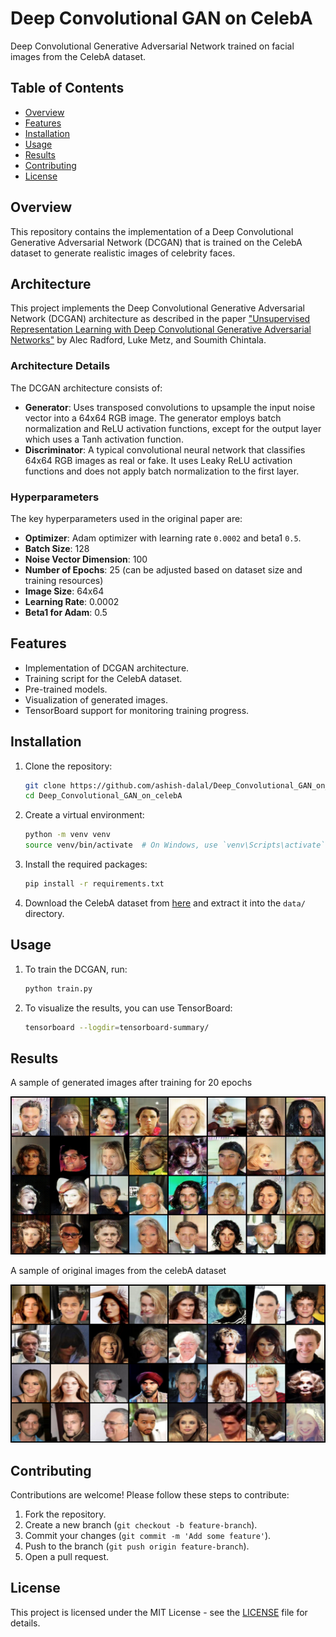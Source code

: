 # Deep Convolutional GAN on CelebA

Deep Convolutional Generative Adversarial Network trained on facial images from the CelebA dataset.

## Table of Contents

- [Overview](#overview)
- [Features](#features)
- [Installation](#installation)
- [Usage](#usage)
- [Results](#results)
- [Contributing](#contributing)
- [License](#license)

## Overview

This repository contains the implementation of a Deep Convolutional Generative Adversarial Network (DCGAN) that is trained on the CelebA dataset to generate realistic images of celebrity faces.

## Architecture

This project implements the Deep Convolutional Generative Adversarial Network (DCGAN) architecture as described in the paper ["Unsupervised Representation Learning with Deep Convolutional Generative Adversarial Networks"](https://arxiv.org/abs/1511.06434) by Alec Radford, Luke Metz, and Soumith Chintala.

### Architecture Details

The DCGAN architecture consists of:

- **Generator**: Uses transposed convolutions to upsample the input noise vector into a 64x64 RGB image. The generator employs batch normalization and ReLU activation functions, except for the output layer which uses a Tanh activation function.
- **Discriminator**: A typical convolutional neural network that classifies 64x64 RGB images as real or fake. It uses Leaky ReLU activation functions and does not apply batch normalization to the first layer.

### Hyperparameters

The key hyperparameters used in the original paper are:

- **Optimizer**: Adam optimizer with learning rate `0.0002` and beta1 `0.5`.
- **Batch Size**: 128
- **Noise Vector Dimension**: 100
- **Number of Epochs**: 25 (can be adjusted based on dataset size and training resources)
- **Image Size**: 64x64
- **Learning Rate**: 0.0002
- **Beta1 for Adam**: 0.5


## Features

- Implementation of DCGAN architecture.
- Training script for the CelebA dataset.
- Pre-trained models.
- Visualization of generated images.
- TensorBoard support for monitoring training progress.

## Installation

1. Clone the repository:
    ```bash
    git clone https://github.com/ashish-dalal/Deep_Convolutional_GAN_on_celebA.git
    cd Deep_Convolutional_GAN_on_celebA
    ```

2. Create a virtual environment:
    ```bash
    python -m venv venv
    source venv/bin/activate  # On Windows, use `venv\Scripts\activate`
    ```

3. Install the required packages:
    ```bash
    pip install -r requirements.txt
    ```

4. Download the CelebA dataset from [here](http://mmlab.ie.cuhk.edu.hk/projects/CelebA.html) and extract it into the `data/` directory.

## Usage

1. To train the DCGAN, run:
    ```bash
    python train.py
    ```

2. To visualize the results, you can use TensorBoard:
    ```bash
    tensorboard --logdir=tensorboard-summary/
    ```

## Results

A sample of generated images after training for 20 epochs

![Generated Image](results/image.png)


A sample of original images from the celebA dataset

![Generated Image](results/image_real_example.png)


## Contributing

Contributions are welcome! Please follow these steps to contribute:

1. Fork the repository.
2. Create a new branch (`git checkout -b feature-branch`).
3. Commit your changes (`git commit -m 'Add some feature'`).
4. Push to the branch (`git push origin feature-branch`).
5. Open a pull request.

## License

This project is licensed under the MIT License - see the [LICENSE](LICENSE) file for details.
